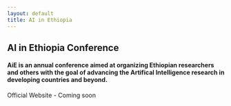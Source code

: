 ```yaml
---
layout: default
title: AI in Ethiopia
---
```

## AI in Ethiopia Conference 
#### AiE is an annual conference aimed at organizing Ethiopian researchers and others with the goal of advancing the Artifical Intelligence research in developing countries and beyond.


Official Website - Coming soon

